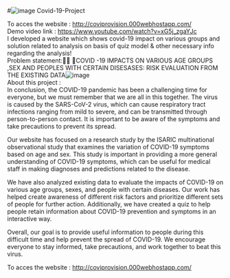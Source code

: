 #![image](https://user-images.githubusercontent.com/126934403/222883431-28685cb0-3d0f-48ee-8791-0c3aab447db1.png)
 Covid-19-Project

 
 To acces the website : http://coviprovision.000webhostapp.com/ <br>
 Demo video link : https://www.youtube.com/watch?v=xG5j_zgaYJc<br>
I developed a website which shows covid-19 impact on various groups and solution related to analysis on basis of quiz model &amp; other necessary info regarding the analysis! 
<br>
Problem statement: COVID -19 IMPACTS ON VARIOUS AGE GROUPS ,SEX AND PEOPLES WITH CERTAIN DISESASES: RISK EVALUATION FROM THE EXISTING DATA![image](https://user-images.githubusercontent.com/126934403/222882616-089beb93-1b59-4e51-93d0-b3d727af7d9d.png)
<br>
About this project :   
In conclusion, the COVID-19 pandemic has been a challenging time for everyone, but we must remember that we are all in this together. The virus is caused by the SARS-CoV-2 virus, which can cause respiratory tract infections ranging from mild to severe, and can be transmitted through person-to-person contact. It is important to be aware of the symptoms and take precautions to prevent its spread. 

Our website has focused on a research study by the ISARIC multinational observational study that examines the variation of COVID-19 symptoms based on age and sex. This study is important in providing a more general understanding of COVID-19 symptoms, which can be useful for medical staff in making diagnoses and predictions related to the disease.

We have also analyzed existing data to evaluate the impacts of COVID-19 on various age groups, sexes, and people with certain diseases. Our work has helped create awareness of different risk factors and prioritize different sets of people for further action. Additionally, we have created a quiz to help people retain information about COVID-19 prevention and symptoms in an interactive way.

Overall, our goal is to provide useful information to people during this difficult time and help prevent the spread of COVID-19. We encourage everyone to stay informed, take precautions, and work together to beat this virus.


 
 
 To acces the website : http://coviprovision.000webhostapp.com/
